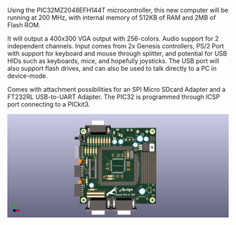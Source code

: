 Using the PIC32MZ2048EFH144T microcontroller, this new computer will be running at 200 MHz, with internal memory of 512KB of RAM and 2MB of Flash ROM.  

It will output a 400x300 VGA output with 256-colors.  Audio support for 2 independent channels.  Input comes from 2x Genesis controllers, PS/2 Port with support for keyboard and mouse through splitter, and potential for USB HIDs such as keyboards, mice, and hopefully joysticks.  The USB port will also support flash drives, and can also be used to talk directly to a PC in device-mode.

Comes with attachment possibilities for an SPI Micro SDcard Adapter and a FT232RL USB-to-UART Adapter.  The PIC32 is programmed through ICSP port connecting to a PICkit3.

<img src="HandPICd32-Board.png">
